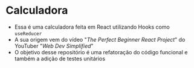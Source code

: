 # Calculadora

- Essa é uma calculadora feita em React utilizando Hooks como `useReducer`
- A sua origem vem do vídeo "_The Perfect Beginner React Project_" do YouTuber "_Web Dev Simplified_"
- O objetivo desse repositório é uma refatoração do código funcional e também a adição de testes unitários
